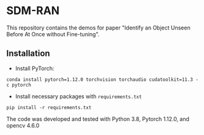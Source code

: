 # SDM-RAN
This repository contains the demos for paper "Identify an Object Unseen Before At Once without Fine-tuning".
## Installation
+ Install PyTorch:
```
conda install pytorch=1.12.0 torchvision torchaudio cudatoolkit=11.3 -c pytorch
```
+ Install necessary packages with `requirements.txt`
```
pip install -r requirements.txt
```
The code was developed and tested with Python 3.8, Pytorch 1.12.0, and opencv 4.6.0
